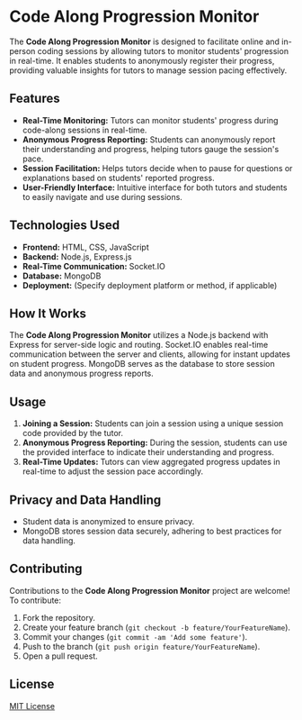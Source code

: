 # Code Along Progression Monitor

The **Code Along Progression Monitor** is designed to facilitate online and in-person coding sessions by allowing tutors to monitor students' progression in real-time. It enables students to anonymously register their progress, providing valuable insights for tutors to manage session pacing effectively.

## Features

- **Real-Time Monitoring:** Tutors can monitor students' progress during code-along sessions in real-time.
- **Anonymous Progress Reporting:** Students can anonymously report their understanding and progress, helping tutors gauge the session's pace.
- **Session Facilitation:** Helps tutors decide when to pause for questions or explanations based on students' reported progress.
- **User-Friendly Interface:** Intuitive interface for both tutors and students to easily navigate and use during sessions.

## Technologies Used

- **Frontend:** HTML, CSS, JavaScript
- **Backend:** Node.js, Express.js
- **Real-Time Communication:** Socket.IO
- **Database:** MongoDB
- **Deployment:** (Specify deployment platform or method, if applicable)

## How It Works

The **Code Along Progression Monitor** utilizes a Node.js backend with Express for server-side logic and routing. Socket.IO enables real-time communication between the server and clients, allowing for instant updates on student progress. MongoDB serves as the database to store session data and anonymous progress reports.

## Usage

1. **Joining a Session:** Students can join a session using a unique session code provided by the tutor.
2. **Anonymous Progress Reporting:** During the session, students can use the provided interface to indicate their understanding and progress.
3. **Real-Time Updates:** Tutors can view aggregated progress updates in real-time to adjust the session pace accordingly.

## Privacy and Data Handling

- Student data is anonymized to ensure privacy.
- MongoDB stores session data securely, adhering to best practices for data handling.

## Contributing

Contributions to the **Code Along Progression Monitor** project are welcome! To contribute:

1. Fork the repository.
2. Create your feature branch (`git checkout -b feature/YourFeatureName`).
3. Commit your changes (`git commit -am 'Add some feature'`).
4. Push to the branch (`git push origin feature/YourFeatureName`).
5. Open a pull request.

## License

[MIT License](LICENSE)
